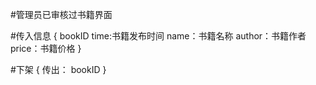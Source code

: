 #管理员已审核过书籍界面

#传入信息
{
    bookID
    time:书籍发布时间
    name：书籍名称
    author：书籍作者
    price：书籍价格
}

#下架
{
    传出：
    bookID
}



